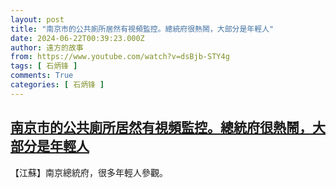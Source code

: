 ```yaml
---
layout: post
title: "南京市的公共廁所居然有視頻監控。總統府很熱鬧，大部分是年輕人"
date: 2024-06-22T00:39:23.000Z
author: 遠方的故事
from: https://www.youtube.com/watch?v=dsBjb-STY4g
tags: [ 石炳锋 ]
comments: True
categories: [ 石炳锋 ]
---
```

<!--1719016763000-->
[南京市的公共廁所居然有視頻監控。總統府很熱鬧，大部分是年輕人](https://www.youtube.com/watch?v=dsBjb-STY4g)
------

<div>
【江蘇】南京總統府，很多年輕人參觀。
</div>
